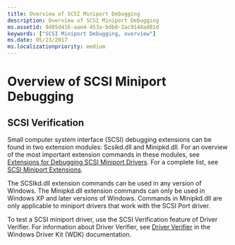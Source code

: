 ```yaml
---
title: Overview of SCSI Miniport Debugging
description: Overview of SCSI Miniport Debugging
ms.assetid: 9d05d416-aae4-453a-bdb0-2ac9148ad81d
keywords: ["SCSI Miniport Debugging, overview"]
ms.date: 05/23/2017
ms.localizationpriority: medium
---
```


# Overview of SCSI Miniport Debugging

## <span id="overview_of_scsi"></span><span id="OVERVIEW_OF_SCSI"></span> SCSI Verification

Small computer system interface (SCSI) debugging extensions can be found in two extension modules: Scsikd.dll and Minipkd.dll. For an overview of the most important extension commands in these modules, see [Extensions for Debugging SCSI Miniport Drivers](extensions-for-debugging-scsi-miniport-drivers.md). For a complete list, see [SCSI Miniport Extensions](scsi-miniport-extensions--scsikd-dll-and-minipkd-dll-.md).

The SCSIkd.dll extension commands can be used in any version of Windows. The Minipkd.dll extension commands can only be used in Windows XP and later versions of Windows. Commands in Minipkd.dll are only applicable to miniport drivers that work with the SCSI Port driver.

To test a SCSI miniport driver, use the SCSI Verification feature of Driver Verifier. For information about Driver Verifier, see [Driver Verifier](https://docs.microsoft.com/windows-hardware/drivers/devtest/driver-verifier) in the Windows Driver Kit (WDK) documentation.
